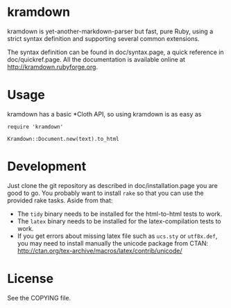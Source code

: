 # kramdown

kramdown is yet-another-markdown-parser but fast, pure Ruby, using a strict syntax definition and
supporting several common extensions.

The syntax definition can be found in doc/syntax.page, a quick reference in doc/quickref.page. All
the documentation is available online at http://kramdown.rubyforge.org.


# Usage

kramdown has a basic *Cloth API, so using kramdown is as easy as

    require 'kramdown'

    Kramdown::Document.new(text).to_html


# Development

Just clone the git repository as described in doc/installation.page you are good to go. You probably
want to install `rake` so that you can use the provided rake tasks. Aside from that:

* The `tidy` binary needs to be installed for the html-to-html tests to work.
* The `latex` binary needs to be installed for the latex-compilation tests to work.
* If you get errors about missing latex file such as `ucs.sty` or `utf8x.def`,
  you may need to install manually the unicode package from CTAN:
  http://ctan.org/tex-archive/macros/latex/contrib/unicode/

# License

See the COPYING file.
